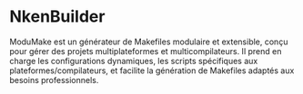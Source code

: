 # NkenBuilder
ModuMake est un générateur de Makefiles modulaire et extensible, conçu pour gérer des projets multiplateformes et multicompilateurs. Il prend en charge les configurations dynamiques, les scripts spécifiques aux plateformes/compilateurs, et facilite la génération de Makefiles adaptés aux besoins professionnels.
